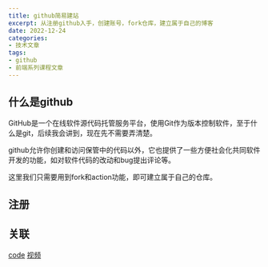 ```yaml
---
title: github简易建站
excerpt: 从注册github入手，创建账号，fork仓库，建立属于自己的博客
date: 2022-12-24
categories:
- 技术文章
tags:
- github
- 前端系列课程文章
---
```


## 什么是github
GitHub是一个在线软件源代码托管服务平台，使用Git作为版本控制软件，至于什么是git，后续我会讲到，现在先不需要弄清楚。

github允许你创建和访问保管中的代码以外，它也提供了一些方便社会化共同软件开发的功能，如对软件代码的改动和bug提出评论等。

这里我们只需要用到fork和action功能，即可建立属于自己的仓库。

## 注册


## 关联
[code](https://github.com/shuangxunian/teaching-FE/blob/main/1/1.html)
[视频](https://space.bilibili.com/391117803)
